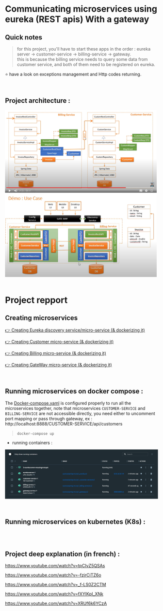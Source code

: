 
# Communicating microservices using eureka (REST apis) With  a gateway
 
## Quick notes

> for this project, you'll have to start these apps in the order : eureka server -> customer-service -> billing-service -> gateway. <br> this is because the billing service needs to query some data from customer service, and both of them need to be registered on eureka.

⭐ have a look on exceptions management and Http codes returning.

<br>

##  Project architecture : 

<img src="./images/1.png" width="500px">

<br>

<img src="./images/2.png" width="500px">

<br>
<br>

# Project repport

## Creating microservices 

[👉 Creating Eureka discovery service/micro-service (& dockerizing it)](./eureka-discovery-service/)


[👉 Creating Customer micro-service (& dockerizing it)](./customer-service/)


[👉 Creating Billing micro-service (& dockerizing it)](./billing-service/)


[👉 Creating GateWay micro-service (& dockerizing it)](./gateway/)


<br>

## Running microservices on docker compose :

The [Docker-compose.yaml](./Docker-compose.yaml) is configured properly to run all the microservices together, note that microservices `CUSTOMER-SERVICE` and `BILLING-SERVICE` are not accessible directly, you need either to uncomment port mapping or pass through gateway, ex : http://localhost:8888/CUSTOMER-SERVICE/api/customers

> `docker-compose up`

* running containers : 

<p align="center">
    <img src="./images/3.png">
</p>

<br>

## Running microservices on kubernetes (K8s) :




<br>
<br>

## Project deep explanation (in french)  :

https://www.youtube.com/watch?v=tpCIvZ5QSAs

https://www.youtube.com/watch?v=-fzjrCjTZ6o

https://www.youtube.com/watch?v=_f-LS0Z2CTM

https://www.youtube.com/watch?v=fXYlKpI_XNk

https://www.youtube.com/watch?v=XRUf6k6YCzA
